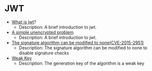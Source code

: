 # JWT

- [What is jwt](https://github.com/Stakcery/Web-Security/blob/main/JWT/data/JWT%E7%AE%80%E8%A6%81%E4%BB%8B%E7%BB%8D.md)?
  - Description: A brief introduction to jwt.
- [A simple unencrypted problem](https://github.com/Stakcery/Web-Security/blob/main/JWT/data/%E4%B8%80%E4%B8%AA%E7%AE%80%E5%8D%95%E7%9A%84%E6%97%A0%E5%8A%A0%E5%AF%86%E9%A2%98%E7%9B%AE.md)
  - Description: A brief introduction to jwt.
- [The signature algorithm can be modified to none(CVE-2015-2951)](https://github.com/Stakcery/Web-Security/blob/main/JWT/data/%E7%AD%BE%E5%90%8D%E7%AE%97%E6%B3%95%E5%8F%AF%E8%A2%AB%E4%BF%AE%E6%94%B9%E4%B8%BAnone.md)
  - Description: The signature algorithm can be modified to none to disable signature checks
- [Weak Key](https://github.com/Stakcery/Web-Security/blob/main/JWT/data/%E5%AF%86%E9%92%A5%E5%BC%B1%E5%8F%A3%E4%BB%A4.md)
  - Description: The generation key of the algorithm is a weak key


